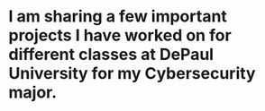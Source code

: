 # I am sharing a few important projects I have worked on for different classes at DePaul University for my Cybersecurity major. 
